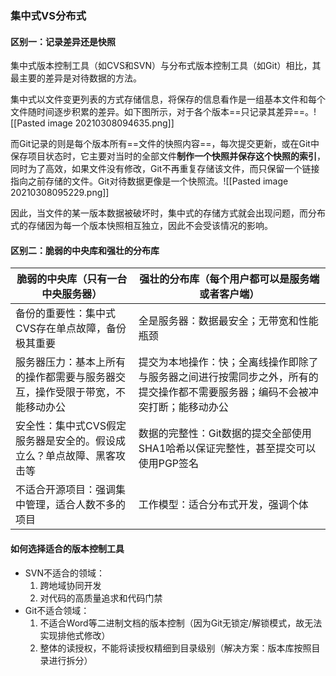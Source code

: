 ### 集中式VS分布式
#### 区别一：记录差异还是快照
集中式版本控制工具（如CVS和SVN）与分布式版本控制工具（如Git）相比，其最主要的差异是对待数据的方法。

集中式以文件变更列表的方式存储信息，将保存的信息看作是一组基本文件和每个文件随时间逐步积累的差异。如下图所示，对于各个版本==只记录其差异==。![[Pasted image 20210308094635.png]]

而Git记录的则是每个版本所有==文件的快照内容==，每次提交更新，或在Git中保存项目状态时，它主要对当时的全部文件**制作一个快照并保存这个快照的索引**，同时为了高效，如果文件没有修改，Git不再重复存储该文件，而只保留一个链接指向之前存储的文件。Git对待数据更像是一个快照流。![[Pasted image 20210308095229.png]]

因此，当文件的某一版本数据被破坏时，集中式的存储方式就会出现问题，而分布式的存储因为每一个版本快照相互独立，因此不会受该情况的影响。

#### 区别二：脆弱的中央库和强壮的分布库
脆弱的中央库（只有一台中央服务器）|强壮的分布库（每个用户都可以是服务端或者客户端）
-----------|-----------
备份的重要性：集中式CVS存在单点故障，备份极其重要|全是服务器：数据最安全；无带宽和性能瓶颈
服务器压力：基本上所有的操作都需要与服务器交互，操作受限于带宽，不能移动办公|提交为本地操作：快；全离线操作即除了与服务器之间进行按需同步之外，所有的提交操作都不需要服务器；编码不会被冲突打断；能移动办公
安全性：集中式CVS假定服务器是安全的。假设成立么？单点故障、黑客攻击等|数据的完整性：Git数据的提交全部使用SHA1哈希以保证完整性，甚至提交可以使用PGP签名
不适合开源项目：强调集中管理，适合人数不多的项目|工作模型：适合分布式开发，强调个体

#### 如何选择适合的版本控制工具
- SVN不适合的领域：
	1. 跨地域协同开发
	2. 对代码的高质量追求和代码门禁
- Git不适合领域：
	1. 不适合Word等二进制文档的版本控制（因为Git无锁定/解锁模式，故无法实现排他式修改）
	2. 整体的读授权，不能将读授权精细到目录级别（解决方案：版本库按照目录进行拆分）
